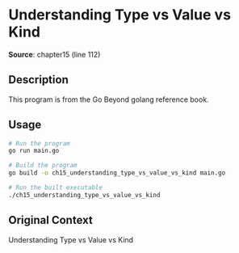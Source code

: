 # Understanding Type vs Value vs Kind

**Source**: chapter15 (line 112)

## Description

This program is from the Go Beyond golang reference book.

## Usage

```bash
# Run the program
go run main.go

# Build the program
go build -o ch15_understanding_type_vs_value_vs_kind main.go

# Run the built executable
./ch15_understanding_type_vs_value_vs_kind
```

## Original Context

Understanding Type vs Value vs Kind

